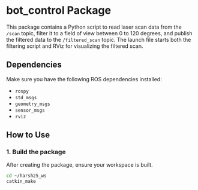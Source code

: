 # bot_control Package

This package contains a Python script to read laser scan data from the `/scan` topic, filter it to a field of view between 0 to 120 degrees, and publish the filtered data to the `/filtered_scan` topic. The launch file starts both the filtering script and RViz for visualizing the filtered scan.

## Dependencies
Make sure you have the following ROS dependencies installed:

- `rospy`
- `std_msgs`
- `geometry_msgs`
- `sensor_msgs`
- `rviz`

## How to Use

### 1. Build the package
After creating the package, ensure your workspace is built.

```bash
cd ~/harsh25_ws
catkin_make


